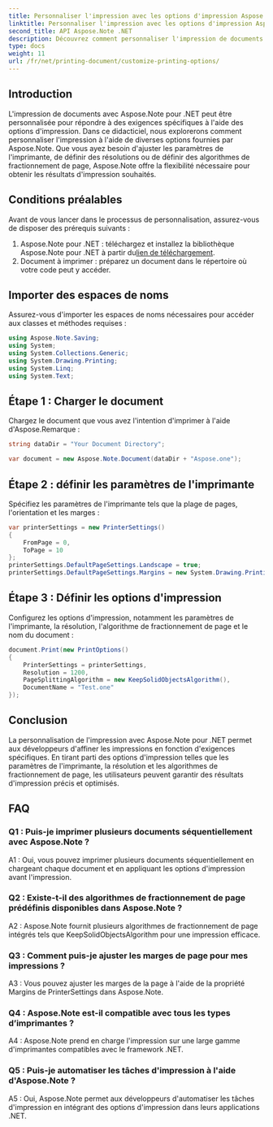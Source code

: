 ```yaml
---
title: Personnaliser l'impression avec les options d'impression Aspose.Note
linktitle: Personnaliser l'impression avec les options d'impression Aspose.Note
second_title: API Aspose.Note .NET
description: Découvrez comment personnaliser l'impression de documents avec Aspose.Note pour .NET. Affinez les paramètres pour des impressions optimales.
type: docs
weight: 11
url: /fr/net/printing-document/customize-printing-options/
---
```

## Introduction

L'impression de documents avec Aspose.Note pour .NET peut être personnalisée pour répondre à des exigences spécifiques à l'aide des options d'impression. Dans ce didacticiel, nous explorerons comment personnaliser l'impression à l'aide de diverses options fournies par Aspose.Note. Que vous ayez besoin d'ajuster les paramètres de l'imprimante, de définir des résolutions ou de définir des algorithmes de fractionnement de page, Aspose.Note offre la flexibilité nécessaire pour obtenir les résultats d'impression souhaités.

## Conditions préalables

Avant de vous lancer dans le processus de personnalisation, assurez-vous de disposer des prérequis suivants :

1.  Aspose.Note pour .NET : téléchargez et installez la bibliothèque Aspose.Note pour .NET à partir du[lien de téléchargement](https://releases.aspose.com/note/net/).
2. Document à imprimer : préparez un document dans le répertoire où votre code peut y accéder.

## Importer des espaces de noms

Assurez-vous d'importer les espaces de noms nécessaires pour accéder aux classes et méthodes requises :

```csharp
using Aspose.Note.Saving;
using System;
using System.Collections.Generic;
using System.Drawing.Printing;
using System.Linq;
using System.Text;
```

## Étape 1 : Charger le document

Chargez le document que vous avez l'intention d'imprimer à l'aide d'Aspose.Remarque :

```csharp
string dataDir = "Your Document Directory";

var document = new Aspose.Note.Document(dataDir + "Aspose.one");

```

## Étape 2 : définir les paramètres de l'imprimante

Spécifiez les paramètres de l'imprimante tels que la plage de pages, l'orientation et les marges :

```csharp
var printerSettings = new PrinterSettings()
{
    FromPage = 0,
    ToPage = 10
};
printerSettings.DefaultPageSettings.Landscape = true;
printerSettings.DefaultPageSettings.Margins = new System.Drawing.Printing.Margins(50, 50, 150, 50);
```

## Étape 3 : Définir les options d'impression

Configurez les options d'impression, notamment les paramètres de l'imprimante, la résolution, l'algorithme de fractionnement de page et le nom du document :

```csharp
document.Print(new PrintOptions()
{
    PrinterSettings = printerSettings,
    Resolution = 1200,
    PageSplittingAlgorithm = new KeepSolidObjectsAlgorithm(),
    DocumentName = "Test.one"
});
```

## Conclusion

La personnalisation de l'impression avec Aspose.Note pour .NET permet aux développeurs d'affiner les impressions en fonction d'exigences spécifiques. En tirant parti des options d'impression telles que les paramètres de l'imprimante, la résolution et les algorithmes de fractionnement de page, les utilisateurs peuvent garantir des résultats d'impression précis et optimisés.

## FAQ

### Q1 : Puis-je imprimer plusieurs documents séquentiellement avec Aspose.Note ?

A1 : Oui, vous pouvez imprimer plusieurs documents séquentiellement en chargeant chaque document et en appliquant les options d'impression avant l'impression.

### Q2 : Existe-t-il des algorithmes de fractionnement de page prédéfinis disponibles dans Aspose.Note ?

A2 : Aspose.Note fournit plusieurs algorithmes de fractionnement de page intégrés tels que KeepSolidObjectsAlgorithm pour une impression efficace.

### Q3 : Comment puis-je ajuster les marges de page pour mes impressions ?

A3 : Vous pouvez ajuster les marges de la page à l'aide de la propriété Margins de PrinterSettings dans Aspose.Note.

### Q4 : Aspose.Note est-il compatible avec tous les types d’imprimantes ?

A4 : Aspose.Note prend en charge l'impression sur une large gamme d'imprimantes compatibles avec le framework .NET.

### Q5 : Puis-je automatiser les tâches d'impression à l'aide d'Aspose.Note ?

A5 : Oui, Aspose.Note permet aux développeurs d'automatiser les tâches d'impression en intégrant des options d'impression dans leurs applications .NET.
